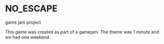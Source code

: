 # NO_ESCAPE
game jam project

This game was created as part of a gamejam.
The theme was 1 minute and we had one weekend.
